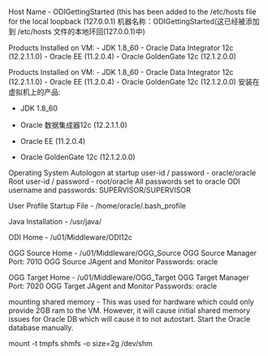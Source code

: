 Host Name - ODIGettingStarted (this has been added to the /etc/hosts file for the local loopback (127.0.0.1)
机器名称：ODIGettingStarted(这已经被添加到 /etc/hosts 文件的本地环回(127.0.0.1)中)

Products Installed on VM:
	- JDK 1.8_60
	- Oracle Data Integrator 12c (12.2.1.1.0)
	- Oracle EE (11.2.0.4)
	- Oracle GoldenGate 12c (12.1.2.0.0)

Products Installed on VM:
	- JDK 1.8_60
	- Oracle Data Integrator 12c (12.2.1.1.0)
	- Oracle EE (11.2.0.4)
	- Oracle GoldenGate 12c (12.1.2.0.0)
安装在虚拟机上的产品:

- JDK 1.8_60

- Oracle 数据集成器12c (12.2.1.1.0)

- Oracle EE (11.2.0.4)

- Oracle GoldenGate 12c (12.1.2.0.0)

Operating System Autologon at startup user-id / password - oracle/oracle
Root user-id / password - root/oracle
All passwords set to oracle
ODI username and passwords: SUPERVISOR/SUPERVISOR

User Profile Startup File - /home/oracle/.bash_profile

Java Installation - /usr/java/

ODI Home - /u01/Middleware/ODI12c

OGG Source Home - /u01/Middleware/OGG_Source
OGG Source Manager Port: 7010
OGG Source JAgent and Monitor Passwords: oracle

OGG Target Home - /u01/Middleware/OGG_Target
OGG Target Manager Port: 7020
OGG Target JAgent and Monitor Passwords: oracle

mounting shared memory - This was used for hardware which could only provide 2GB ram to the VM.  However, it will cause initial shared memory issues for Oracle DB which will cause it to not autostart.  Start the Oracle database manually.

mount -t tmpfs shmfs -o size=2g /dev/shm

